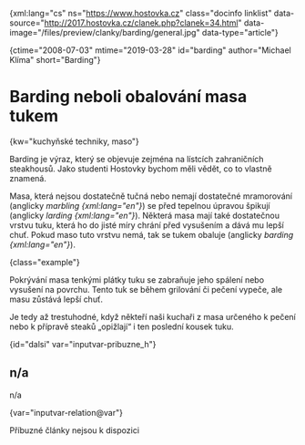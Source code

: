 
{xml:lang="cs" ns="https://www.hostovka.cz" class="docinfo linklist" data-source="http://2017.hostovka.cz/clanek.php?clanek=34.html" data-image="/files/preview/clanky/barding/general.jpg" data-type="article"}

{ctime="2008-07-03" mtime="2019-03-28" id="barding" author="Michael Klíma" short="Barding"}

# Barding neboli obalování masa tukem

<!-- generated attribute kw by user_udpatekw.sh on 2020-05-07, do not edit -->

{kw="kuchyňské techniky, maso"}

Barding je výraz, který se objevuje zejména na lístcích zahraničních steakhousů. Jako studenti Hostovky bychom měli vědět, co to vlastně znamená.

Masa, která nejsou dostatečně tučná nebo nemají dostatečné mramorování (anglicky _marbling {xml:lang="en"}_) se před tepelnou úpravou špikují (anglicky _larding {xml:lang="en"}_). Některá masa mají také dostatečnou vrstvu tuku, která ho do jisté míry chrání před vysušením a dává mu lepší chuť. Pokud maso tuto vrstvu nemá, tak se tukem obaluje (anglicky _barding {xml:lang="en"}_).

{class="example"}

Pokrývání masa tenkými plátky tuku se zabraňuje jeho spálení nebo vysušení na povrchu. Tento tuk se během grilování či pečení vypeče, ale masu zůstává lepší chuť.

Je tedy až trestuhodné, když někteří naši kuchaři z masa určeného k pečení nebo k přípravě steaků „opižlají“ i ten poslední kousek tuku.

{id="dalsi" var="inputvar-pribuzne_h"}

## n/a

n/a

{var="inputvar-relation@var"}

Příbuzné články nejsou k dispozici

